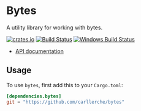 # Bytes

A utility library for working with bytes.

[![crates.io](http://meritbadge.herokuapp.com/bytes)](https://crates.io/crates/bytes)
[![Build Status](https://travis-ci.org/carllerche/bytes.svg?branch=master)](https://travis-ci.org/carllerche/bytes)
[![Windows Build Status](https://ci.appveyor.com/api/projects/status/ls1r97a9ufevpyh6?svg=true)](https://ci.appveyor.com/project/carllerche/bytes)

- [API documentation](http://carllerche.github.io/bytes/bytes/index.html)

## Usage

To use `bytes`, first add this to your `Cargo.toml`:

```toml
[dependencies.bytes]
git = "https://github.com/carllerche/bytes"
```
